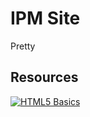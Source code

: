 # IPM Site

Pretty

## Resources
[![HTML5 Basics](https://img.youtube.com/vi/NzzGt7EmXVw/0.jpg)](https://l.facebook.com/l.php?u=https%3A%2F%2Fwww.youtube.com%2Fplaylist%3Flist%3DPLqGj3iMvMa4KlJn1pMYPVV3eYzxJlWcON%26fbclid%3DIwAR0hMd3fqR0bMGck2vT_3V-6zU6ge5TVFVj_vYwvHOCnKcA89Vjgo1G0VgQ&h=AT0oFIN51G5NGgC420fsJvWLT6Dxy79dm04CyRAO-He6bPE4cEzZqkhv7OiLkyA5HBQtwjHC5mDigtHFWc7svYPMRG9g2RfyVcC5Iiyf9l6LEmu_ZpsdCspKEsvtIfV_ju_wPw)